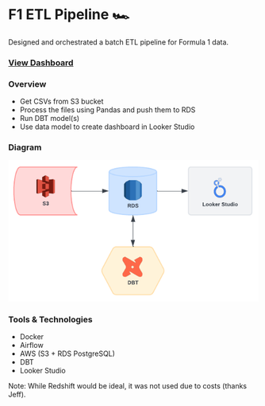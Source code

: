 # F1 ETL Pipeline 🏎️

Designed and orchestrated a batch ETL pipeline for Formula 1 data.

### [View Dashboard](https://lookerstudio.google.com/u/2/reporting/726a8752-3a0c-45a2-9064-f091a137e920/page/FRM4D)

### Overview
- Get CSVs from S3 bucket
- Process the files using Pandas and push them to RDS
- Run DBT model(s)
- Use data model to create dashboard in Looker Studio

### Diagram
![diagram](diagram.png)

### Tools & Technologies
- Docker
- Airflow
- AWS (S3 + RDS PostgreSQL)
- DBT
- Looker Studio

Note: While Redshift would be ideal, it was not used due to costs (thanks Jeff).
